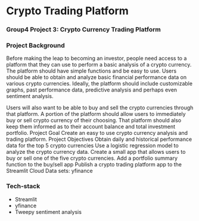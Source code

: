 # Crypto Trading Platform
### Group4 Project 3: Crypto Currency Trading Platform
### Project Background
Before making the leap to becoming an investor, people need access to a platform that they can use to perform a basic analysis of a crypto currency.  The platform should have simple functions and be easy to use. Users should be able to obtain and analyze basic financial performance data on various crypto currencies. Ideally, the platform should include customizable graphs, past performance data, predictive analysis and perhaps even sentiment analysis.

Users will also want to be able to buy and sell the crypto currencies through that  platform. A portion of the platform should allow users to immediately buy or sell crypto currency of their choosing. That platform should also keep them informed as to their account balance and total investment portfolio. 
Project Goal
Create an easy to use crypto currency analysis and trading platform.
Project Objectives
Obtain daily and historical performance data for the top 5 crypto currencies
Use a logistic regression model to analyze the crypto currency data.
Create a small app that allows users to buy or sell one of the five crypto currencies.
Add a portfolio summary function to the buy/sell app
Publish a crypto trading platform app to the Streamlit Cloud
Data sets: yfinance

### Tech-stack

* Streamlit
* yfinance
* Tweepy sentiment analysis
